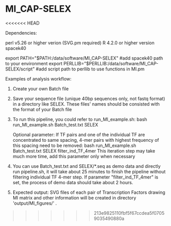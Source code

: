 # MI_CAP-SELEX

<<<<<<< HEAD

Dependencies:

perl v5.26 or higher verion (SVG.pm required)
R 4.2.0 or higher version
spacek40


export PATH="$PATH:/data/software/MI_CAP-SELEX"  #add spacek40 path to your environment
export PERLLIB="$PERLLIB:/data/software/MI_CAP-SELEX/script" #add script path to perllib to use functions in MI.pm


Examples of analysis workflow:
1. Create your own Batch file
2. Save your sequence file (unique 40bp sequences only, not fastq format) in a directory like SELEX. These files' names should be consisted with the format of your Batch file
3. To run this pipeline, you could refer to run_MI_example.sh:
   bash run_MI_example.sh Batch_test.txt SELEX

   Optional parameter: If TF pairs and one of the individual TF are concentrated to same spacing, 4-mer pairs with highest frequency of this spacing need to be removed:
   bash run_MI_example.sh Batch_test.txt SELEX filter_ind_TF_4mer
   This iteration step may take much more time, add this parameter only when necessary

4. You can use Batch_test.txt and SELEX/*.seq as demo data and directly run pipeline.sh, it will take about 25 minutes to finish the pipeline without filtering individual TF 4-mer step.
   If parameter "filter_ind_TF_4mer" is set, the process of demo data should take about 2 hours.

5. Expected output:
   SVG files of each pair of Transcription Factors drawing MI matrix and other information will be created in directory 'output/MI_figures/' .
 
>>>>>>> 213e9825110fbf5f67ccdea5f07059035490880a
